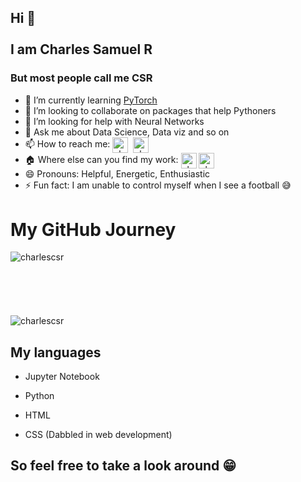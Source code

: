 ## Hi 👋 <br><br> I am Charles Samuel R

### But most people call me CSR

<!--
**charlescsr/charlescsr** is a ✨ _special_ ✨ repository because its `README.md` (this file) appears on your GitHub profile.

Here are some ideas to get you started:
-->
<!--- 🔭 I’m currently working on Binary Classifiers using PyTorch-->
- 🌱 I’m currently learning [PyTorch](https://github.com/pytorch/pytorch)
- 👯 I’m looking to collaborate on packages that help Pythoners
- 🤔 I’m looking for help with Neural Networks 
- 💬 Ask me about Data Science, Data viz and so on
- 📫 How to reach me: <a href="https://www.linkedin.com/in/charliecsr15" target="blank"><img align="center" src="https://cdn.jsdelivr.net/npm/simple-icons@3.0.1/icons/linkedin.svg" alt="charlescsr" height="25" width="25" /></a>&nbsp; <a href="mailto:rcharles.samuel99@gmail.com" target="blank"><img align="center" src="https://cdn.jsdelivr.net/npm/simple-icons@3.0.1/icons/gmail.svg" alt="charlescsr" height="25" width="25" /></a>
- :house: Where else can you find my work: <a href="https://www.kaggle.com/charlessamuel" target="blank"><img align="center" src="https://cdn.jsdelivr.net/npm/simple-icons@3.0.1/icons/kaggle.svg" alt="charlescsr" height="25" width="25" /></a>
<a href="https://csr15.medium.com/" target="blank"><img align="center" src="https://cdn.jsdelivr.net/npm/simple-icons@3.0.1/icons/medium.svg" alt="charlescsr" height="25" width="25" /></a>
- 😄 Pronouns: Helpful, Energetic, Enthusiastic
- ⚡ Fun fact: I am unable to control myself when I see a football :sweat_smile:

# My GitHub Journey

<p align="center"> 
<img align="left" src="https://github-readme-stats.vercel.app/api/top-langs/?username=charlescsr&layout=compact&theme=radical" alt="charlescsr" />
</p>
<p> <br><br><br><br><br><br>
<img src="https://github-readme-stats.vercel.app/api?username=charlescsr&show_icons=true&theme=radical" alt="charlescsr" />
</p>

## My languages

* Jupyter Notebook

* Python

* HTML

* CSS (Dabbled in web development)

## So feel free to take a look around :grin: 
